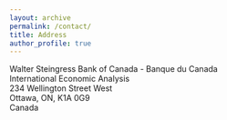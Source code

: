 ```yaml
---
layout: archive
permalink: /contact/
title: Address
author_profile: true
---
```


Walter Steingress
Bank of Canada - Banque du Canada  
International Economic Analysis  
234 Wellington Street West  
Ottawa, ON, K1A 0G9  
Canada  
